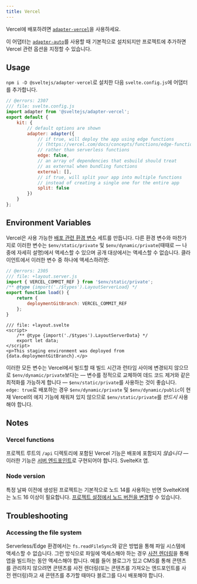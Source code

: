 ```yaml
---
title: Vercel
---
```


Vercel에 배포하려면 [`adapter-vercel`](https://github.com/sveltejs/kit/tree/master/packages/adapter-vercel)을 사용하세요.

이 어댑터는 [`adapter-auto`](/docs/adapter-auto)를 사용할 때 기본적으로 설치되지만 프로젝트에 추가하면 Vercel 관련 옵션을 지정할 수 있습니다.

## Usage

`npm i -D @sveltejs/adapter-vercel`로 설치한 다음 `svelte.config.js`에 어댑터를 추가합니다.

```js
// @errors: 2307
/// file: svelte.config.js
import adapter from '@sveltejs/adapter-vercel';
export default {
	kit: {
		// default options are shown
		adapter: adapter({
			// if true, will deploy the app using edge functions
			// (https://vercel.com/docs/concepts/functions/edge-functions)
			// rather than serverless functions
			edge: false,
			// an array of dependencies that esbuild should treat
			// as external when bundling functions
			external: [],
			// if true, will split your app into multiple functions
			// instead of creating a single one for the entire app
			split: false
		})
	}
};
```

## Environment Variables

Vercel은 사용 가능한 [배포 관련 환경 변수](https://vercel.com/docs/concepts/projects/environment-variables#system-environment-variables) 세트를 만듭니다. 다른 환경 변수와 마찬가지로 이러한 변수는 `$env/static/private` 및 `$env/dynamic/private`(때때로 — 나중에 자세히 설명)에서 액세스할 수 있으며 공개 대상에서는 액세스할 수 없습니다. 클라이언트에서 이러한 변수 중 하나에 액세스하려면:

```js
// @errors: 2305
/// file: +layout.server.js
import { VERCEL_COMMIT_REF } from '$env/static/private';
/** @type {import('./$types').LayoutServerLoad} */
export function load() {
	return {
		deploymentGitBranch: VERCEL_COMMIT_REF
	};
}
```

```svelte
/// file: +layout.svelte
<script>
	/** @type {import('./$types').LayoutServerData} */
	export let data;
</script>
<p>This staging environment was deployed from {data.deploymentGitBranch}.</p>
```

이러한 모든 변수는 Vercel에서 빌드할 때 빌드 시간과 런타임 사이에 변경되지 않으므로 `$env/dynamic/private`보다는 — 변수를 정적으로 교체하여 데드 코드 제거와 같은 최적화를 가능하게 합니다 — `$env/static/private`를 사용하는 것이 좋습니다. `edge: true`로 배포하는 경우 `$env/dynamic/private` 및 `$env/dynamic/public`이 현재 Vercel의 에지 기능에 채워져 있지 않으므로 `$env/static/private`를 _반드시_ 사용해야 합니다.

## Notes

### Vercel functions

프로젝트 루트의 `/api` 디렉토리에 포함된 Vercel 기능은 배포에 포함되지 _않습니다_ — 이러한 기능은 [서버 엔드포인트](https://kit.svelte.dev/docs/routing#server)로 구현되어야 합니다. SvelteKit 앱.

### Node version

특정 날짜 이전에 생성된 프로젝트는 기본적으로 노드 14를 사용하는 반면 SvelteKit에는 노드 16 이상이 필요합니다. [프로젝트 설정에서 노드 버전을 변경](https://vercel.com/docs/concepts/functions/serverless-functions/runtimes/node-js#node.js-version)할 수 있습니다.

## Troubleshooting

### Accessing the file system

Serverless/Edge 환경에서는 `fs.readFileSync`와 같은 방법을 통해 파일 시스템에 액세스할 수 없습니다. 그런 방식으로 파일에 액세스해야 하는 경우 [사전 렌더링](https://kit.svelte.dev/docs/page-options#prerender)을 통해 앱을 빌드하는 동안 액세스해야 합니다. 예를 들어 블로그가 있고 CMS를 통해 콘텐츠를 관리하지 않으려면 콘텐츠를 사전 렌더링(또는 콘텐츠를 가져오는 엔드포인트를 사전 렌더링)하고 새 콘텐츠를 추가할 때마다 블로그를 다시 배포해야 합니다.